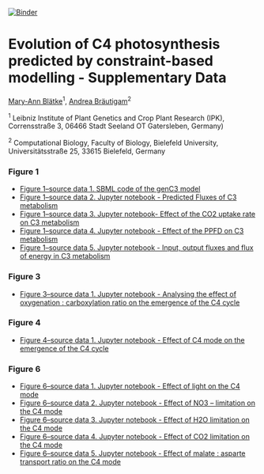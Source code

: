 [![Binder](https://mybinder.org/badge_logo.svg)](https://mybinder.org/v2/gh/ma-blaetke/2019_05_07-mb-c3-c4-analysis-eLife-supp/master)

# Evolution of C4 photosynthesis predicted by constraint-based modelling - Supplementary Data
[Mary-Ann Blätke](blaetke@ipk-gatersleben.de)<sup>1</sup>, [Andrea Bräutigam](andrea.braeutigam@uni-bielefeld.de)<sup>2</sup>

<sup>1</sup>  Leibniz Institute of Plant Genetics and Crop Plant Research (IPK), Corrensstraße 3, 06466 Stadt Seeland OT Gatersleben, Germany)

<sup>2</sup> Computational Biology, Faculty of Biology, Bielefeld University, Universitätsstraße 25, 33615 Bielefeld, Germany


### Figure 1
- [Figure 1–source data 1. SBML code of the genC3 model](data/2018-23-05-mb-genC3.sbml)
- [Figure 1–source data 2. Jupyter notebook - Predicted Fluxes of C3 metabolism](notebooks/2019-05-06-mb-genC3.ipynb)
- [Figure 1–source data 3. Jupyter notebook- Effect of the CO2 uptake rate on C3 metabolism](notebooks/.ipynb)
- [Figure 1–source data 4. Jupyter notebook - Effect of the PPFD on C3 metabolism](notebooks/2019-05-06-mb-genC3-Light-Effect.ipynb)
- [Figure 1–source data 5. Jupyter notebook - Input, output fluxes and flux of energy in C3 metabolism](notebooks/2019-05-06-mb-genC3.ipynb)

### Figure 3
- [Figure 3–source data 1. Jupyter notebook - Analysing the effect of oxygenation : carboxylation ratio on the emergence of the C4 cycle](notebooks/2019-05-06-mb-genC4-Decarb-Oxy-Ratio-Effect.ipynb)

### Figure 4
- [Figure 4–source data 1. Jupyter notebook - Effect of C4 mode on the emergence of the C4 cycle](notebooks/2019-05-06-mb-genC4-C4-mode.ipynb)

### Figure 6
- [Figure 6–source data 1. Jupyter notebook - Effect of light on the C4 mode](notebooks/2019-05-06-mb-genC4-Light-Effect.ipynb)
- [Figure 6–source data 2. Jupyter notebook - Effect of NO3 – limitation on the C4 mode](notebooks/2019-05-06-mb-genC4-N-Limitation-Effect.ipynb)
- [Figure 6–source data 3. Jupyter notebook - Effect of H2O limitation on the C4 mode](notebooks/2019-05-06-mb-genC4-H2O-Limitation.ipynb)
- [Figure 6–source data 4. Jupyter notebook - Effect of CO2 limitation on the C4 mode](notebooks/2019-05-06-mb-genC4-CO2-Limitation.ipynb)
- [Figure 6–source data 5. Jupyter notebook - Effect of malate : asparte transport ratio on the C4 mode](notebooks/2019-05-06-mb-genC4-Mal_Asp-Ratio-Effect.ipynb)
